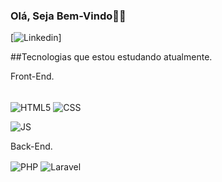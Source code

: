 ### Olá, Seja Bem-Vindo🖐🏻

[![Linkedin](https://img.shields.io/badge/LinkedIn-0077B5?style=for-the-badge&logo=linkedin&logoColor=white)]

##Tecnologias que estou estudando atualmente.

<p>Front-End.</p>
<div style="display: inline_block"></br>
<img align="center" alt="HTML5" src="https://img.shields.io/badge/HTML-239120?style=for-the-badge&logo=html5&logoColor=white"/>

<img align="center" alt="CSS" src="https://img.shields.io/badge/CSS-239120?&style=for-the-badge&logo=css3&logoColor=white"/>

<img align="center" alt="JS" src="https://img.shields.io/badge/JavaScript-F7DF1E?style=for-the-badge&logo=javascript&logoColor=black"/><br>

<p>Back-End.</p>


<img align="center" alt="PHP" src="https://img.shields.io/badge/PHP-777BB4?style=for-the-badge&logo=php&logoColor=white"/>

<img align="center" alt="Laravel" src="https://img.shields.io/badge/Laravel-FF2D20?style=for-the-badge&logo=laravel&logoColor=white"/>



</div>
